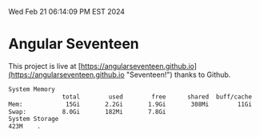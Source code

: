 Wed Feb 21 06:14:09 PM EST 2024

# Angular Seventeen


This project is live at [https://angularseventeen.github.io](https://angularseventeen.github.io "Seventeen!") thanks to Github.

```bash
System Memory
               total        used        free      shared  buff/cache   available
Mem:            15Gi       2.2Gi       1.9Gi       308Mi        11Gi        13Gi
Swap:          8.0Gi       182Mi       7.8Gi
System Storage
423M	.
```
```bash
